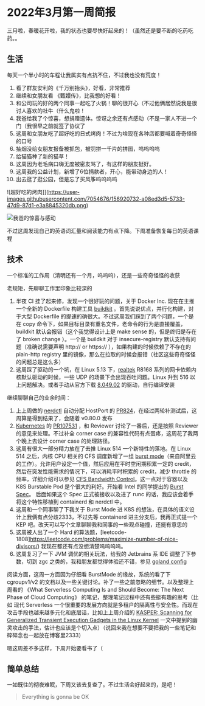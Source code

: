 # 2022年3月第一周简报

三月啦，春暖花开啦，我的状态也要尽快好起来的！（虽然还是要不断的吃药吃药。。

## 生活

每天一个半小时的车程让我属实有点抗不住，不过我也没有荒度！

1. 看了群友安利的《千万别抬头》，好看，非常推荐
2. 继续和女朋友看 《甄嬛传》，比我想的好看！
3. 和公司玩的好的两个同事一起吃了火锅！聊的很开心（不过他俩居然说我是很讨人喜欢的社牛（什么鬼啦！
4. 我爸给我了个惊喜，想捐赠遗体。惊讶之余还有点感动（不是一家人不进一个门（我很早之前就签了协议了
5. 这周和女朋友吃了超好吃的日式烤肉！不过为啥现在各种店都要喊着奇奇怪怪的口号
6. 抽烟没给女朋友报备被抓包，被罚拼一千片的拼图，呜呜呜呜
7. 给猫猫种了新的猫草！
8. 这周因为老毛病口嗨无度被密友骂了，有这样的朋友挺好。
9. 这周我的公益计划，新增了6位捐款者，开心，能带动身边的人！
10. 出去逛了逛公园，但是忘了买风筝呜呜呜呜

![超好吃的烤肉]](https://user-images.githubusercontent.com/7054676/156920732-a08ed3d5-5733-47d9-87d1-e3a8845320db.png)

![我爸的惊喜与感动](https://user-images.githubusercontent.com/7054676/156920760-ce10933b-d420-4959-8137-619abdb65162.png)

不过这周发现自己的英语词汇量和阅读能力有点下降。下周准备恢复每日的英语课程

## 技术

一个标准的工作周（清明还有一个月，呜呜呜），还是一些奇奇怪怪的收获

老规矩，先聊聊工作里印象比较深的

1. 半夜 CI 挂了起来修，发现一个很好玩的问题，关于 Docker Inc. 现在在主推一个全新的 Dockerfile 构建工具 [buildkit](https://github.com/moby/buildkit) 。首先说说优点，并行化构建，对于大型 Dockerfile 的提速的确很大。不过这周我们踩到了两个问题，一个是在 copy 命令下，如果目标目录有重名文件，老命令的行为是直接覆盖，buildkit 默认会报错（这个我觉得设计上是 make sense 的，但是终归是存在了 broken change ）。一个是 buildkit 对于 insecure-registry 默认支持有问题（准确说需要声明 http:// or https:// ），如果构建的时候依赖了不存在的 plain-http registry 里的镜像，那么在拉取的时候会报错（社区这些奇奇怪怪的问题总是这么多）
2. 这周踩了驱动的一个坑，在 Linux 5.13 下，[realtek](https://www.realtek.com/) R8168 系列的网卡依赖内核默认驱动的时候，一些 UDP 的场景下会出现吞吐问题。Linux 升到 516 以上问题解决。或者手动从官方下载 [8.049.02](https://www.realtek.com/en/directly-download?downloadid=df4b906c6e32848ec97b3332972e9b76) 的驱动，自行编译安装

继续聊聊自己的业余时间：

1. 上上周做的 [nerdctl](https://github.com/containerd/nerdctl) 自动分配 HostPort 的 [PR824](https://github.com/containerd/nerdctl/pull/824)，在经过两轮补测试后，这周算是得到结果了，会随着 v0.80.0 发布
2. [Kubernetes](https://github.com/kubernetes/kubernetes) 的 [PR107531](https://github.com/kubernetes/kubernetes/pull/107531) ，和 Reviewer 讨论了一番后，还是按照 Reviewer 的意见来处理。不过补全 corner case 的兼容性代码有点蛋疼，这周花了我两个晚上去设计 corner case 的处理路径。
3. 这周有很大一部分精力放在了去推 Linux 514 一个新特性的落地。在 Linux 514 之后，内核 CPU 相关的 CFS 调度新增了一组 [burst mode](https://lore.kernel.org/lkml/5371BD36-55AE-4F71-B9D7-B86DC32E3D2B@linux.alibaba.com/)（来自阿里云的工作）。允许用户设定一个值，然后应用在平时空闲期积累一定的 credit，然后在突发性能需求的情况下，可以消耗平时积累的 credit，减少 throttle 的频率，详细介绍可以参见 [CFS Bandwidth Control](https://www.kernel.org/doc/html/latest/scheduler/sched-bwc.html)。这一点对于容器以及 K8S Burstable Pod 是个很大的利好。开始看 Intel 的同学提出的 [Burst Spec](https://github.com/opencontainers/runtime-spec/pull/1120)。 后面如果这个 Spec 正式被接收以及进了 runc 的话，我应该会着手将这个特性移植到 containerd 和 nerdctl 中。
4. 这周和一个同事聊了下我关于 Burst Mode 进 K8S 的想法，在具体的语义设计上我俩有点分歧2333，不过先等 containerd 进主分支后，我再正式提一个 KEP 吧。改天可以写个文章聊聊我和同事的一些观点碰撞，还挺有意思的
5. 这周被人出了一个 Hard 的算法题，[leetcode-1808]https://leetcode.com/problems/maximize-number-of-nice-divisors/) 我现在都还有点没想清楚呜呜呜呜。
6. 这周复习了一下 JVM 调优的相关玩法，给我的 Jetbrains 系 IDE 调整了下参数，切到 zgc 之类的，我和朋友都觉得体验还不错，参见 [goland config](https://gist.github.com/Zheaoli/56ce1aa44cbde45db9625fe842b12b05)

阅读方面，这周一方面因为仔细看 BurstMode 的缘故，系统的看了下 cgroupv1/v2 的文档以及一些关键讨论。补了一些之前忽略的细节。以及整理上周看的 《What Serverless Computing Is and Should Become: The Next Phase of Cloud Computing》 的笔记，整理笔记过程中还有些挺有趣的思考（比如 现代 Serverless 一个很重要的发展方向就是多租户的隔离性与安全性。而现在攻击手段也越来越多元化和底层话，比如上上周介绍的 [KASPER: Scanning for Generalized Transient Execution Gadgets in the Linux Kernel](https://download.vusec.net/papers/kasper_ndss22.pdf) 一文中提到的幽灵攻击的手法，估计也应该是个切入点）（说回来我在想要不要把我的一些笔记和碎碎念也一起放在博客里2333）

嗯这周差不多这样，下周开始要看书了（

## 简单总结

一如既往的彻夜难眠，下周又该去复查了。不过生活会好起来的，是吧！

> Everything is gonna be OK